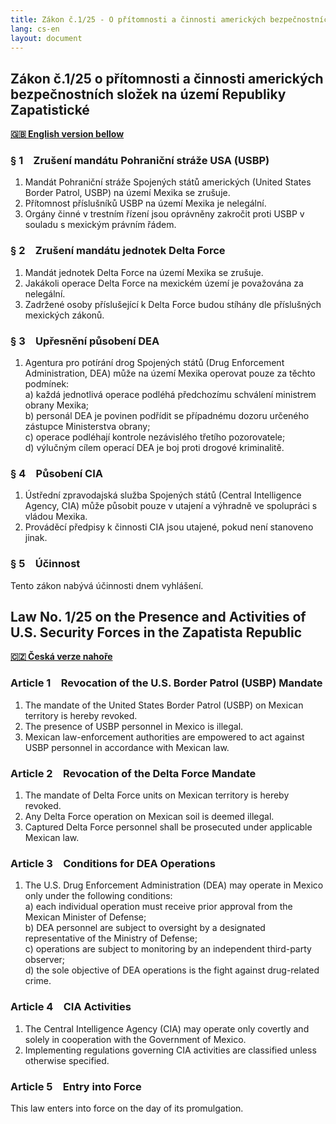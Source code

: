```yaml
---
title: Zákon č.1/25 - O přítomnosti a činnosti amerických bezpečnostních složek na území Svobodné zapatistické republiky Mexiko / on the Presence and Activities of U.S. Security Forces in the Free Zapatista Republic of Mexico
lang: cs-en
layout: document
---
```


## Zákon č.1/25 o přítomnosti a činnosti amerických bezpečnostních složek na území Republiky Zapatistické  

**[🇬🇧 English version bellow](#Law-No.-1/25-on-the-Presence-and-Activities-of-U.S.-Security-Forces-in-the-Zapatista-Republic)**  

### § 1 Zrušení mandátu Pohraniční stráže USA (USBP)  
1. Mandát Pohraniční stráže Spojených států amerických (United States Border Patrol, USBP) na území Mexika se zrušuje.  
2. Přítomnost příslušníků USBP na území Mexika je nelegální.  
3. Orgány činné v trestním řízení jsou oprávněny zakročit proti USBP v souladu s mexickým právním řádem.  

### § 2 Zrušení mandátu jednotek Delta Force  
1. Mandát jednotek Delta Force na území Mexika se zrušuje.  
2. Jakákoli operace Delta Force na mexickém území je považována za nelegální.  
3. Zadržené osoby příslušející k Delta Force budou stíhány dle příslušných mexických zákonů.  

### § 3 Upřesnění působení DEA  
1. Agentura pro potírání drog Spojených států (Drug Enforcement Administration, DEA) může na území Mexika operovat pouze za těchto podmínek:  
   a) každá jednotlivá operace podléhá předchozímu schválení ministrem obrany Mexika;  
   b) personál DEA je povinen podřídit se případnému dozoru určeného zástupce Ministerstva obrany;  
   c) operace podléhají kontrole nezávislého třetího pozorovatele;  
   d) výlučným cílem operací DEA je boj proti drogové kriminalitě.  

### § 4 Působení CIA  
1. Ústřední zpravodajská služba Spojených států (Central Intelligence Agency, CIA) může působit pouze v utajení a výhradně ve spolupráci s vládou Mexika.  
2. Prováděcí předpisy k činnosti CIA jsou utajené, pokud není stanoveno jinak.  

### § 5 Účinnost  
Tento zákon nabývá účinnosti dnem vyhlášení.  

## Law No. 1/25 on the Presence and Activities of U.S. Security Forces in the Zapatista Republic  

 **[🇨🇿 Česká verze nahoře](#Zákon-č.1/25-o-přítomnosti-a-činnosti-amerických-bezpečnostních-složek-na-území-Republiky-Zapatistické)**  

### Article 1 Revocation of the U.S. Border Patrol (USBP) Mandate  
1. The mandate of the United States Border Patrol (USBP) on Mexican territory is hereby revoked.  
2. The presence of USBP personnel in Mexico is illegal.  
3. Mexican law-enforcement authorities are empowered to act against USBP personnel in accordance with Mexican law.

### Article 2 Revocation of the Delta Force Mandate  
1. The mandate of Delta Force units on Mexican territory is hereby revoked.  
2. Any Delta Force operation on Mexican soil is deemed illegal.  
3. Captured Delta Force personnel shall be prosecuted under applicable Mexican law.  

### Article 3 Conditions for DEA Operations  
1. The U.S. Drug Enforcement Administration (DEA) may operate in Mexico only under the following conditions:  
   a) each individual operation must receive prior approval from the Mexican Minister of Defense;  
   b) DEA personnel are subject to oversight by a designated representative of the Ministry of Defense;  
   c) operations are subject to monitoring by an independent third-party observer;  
   d) the sole objective of DEA operations is the fight against drug-related crime.  

### Article 4 CIA Activities  
1. The Central Intelligence Agency (CIA) may operate only covertly and solely in cooperation with the Government of Mexico.  
2. Implementing regulations governing CIA activities are classified unless otherwise specified.  

### Article 5 Entry into Force  
This law enters into force on the day of its promulgation.
